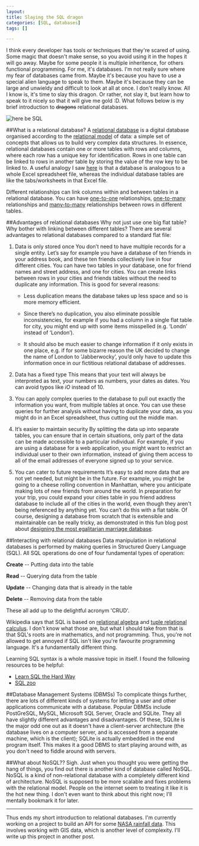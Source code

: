 ```yaml
---
layout:
title: Slaying the SQL dragon
categories: [SQL, databases]
tags: []

---
```


I think every developer has tools or techniques that they're scared of using. Some magic that doesn't make sense, so you avoid using it in the hopes it will go away. Maybe for some people it is multiple inheritence, for others functional programming. For me, it's databases. I'm not really sure where my fear of databases came from. Maybe it's because you have to use a special alien language to speak to them. Maybe it's because they can be large and unwieldy and difficult to look at all at once. I don't really know. All I know is, it's time to slay this dragon. Or rather, not slay it, but learn how to speak to it nicely so that it will give me gold :D. What follows below is my brief introduction to <s>dragons</s> relational databases.

<img src="https://upload.wikimedia.org/wikipedia/commons/5/57/19360-black-chinese-dragon-1920x1080-artistic-wallpaper.jpg" title= "here be SQL" style="margin: 0 auto;"/>

##What is a relational database?
A [relational database](https://en.wikipedia.org/wiki/Relational_database) is a digital database organised according to the [relational model](https://en.wikipedia.org/wiki/Relational_model) of data: a simple set of concepts that allows us to build very complex data structures. In essence, relational databases contain one or more tables with rows and columns, where each row has a unique key for identification. Rows in one table can be linked to rows in another table by storing the value of the row key to be linked to. A useful analogy I saw [here](http://sql.learncodethehardway.org/book/introduction.html) is that a database is analogous to a whole Excel spreadsheet file, whereas the individual database tables are like the tabs/worksheets in that Excel file.

Different relationships can link columns within and between tables in a relational database. You can have [one-to-one](http://www.databaseprimer.com/pages/relationship_1to1/) relationships, [one-to-many](http://www.databaseprimer.com/pages/relationship_1tox/) relationships and [many-to-many](http://www.databaseprimer.com/pages/relationship_xtox/) relationships between rows in different tables.

##Advantages of relational databases
Why not just use one big flat table? Why bother with linking between different tables? There are several advantages to relational databases compared to a standard flat file:

1. Data is only stored once
You don’t need to have multiple records for a single entity. Let’s say for example you have a database of ten friends in your address book, and these ten friends collectively live in four different cities. You can have two tables in your database, one for friend names and street address, and one for cities. You can create links between rows in your cities and friends tables without the need to duplicate any information. This is good for several reasons:

    - Less duplication means the database takes up less space and so is more memory efficient.

    - Since there’s no duplication, you also eliminate possible inconsistencies, for example if you had a column in a single flat table for city, you might end up with some items misspelled (e.g. ‘Londn’ instead of ‘London’).

    - It should also be much easier to change information if it only exists in one place, e.g. if for some bizarre reason the UK decided to change the name of London to ’Jabberwocky’, you’d only have to update this information once in our fictitious relational database of addresses.

2. Data has a fixed type
This means that your text will always be interpreted as text, your numbers as numbers, your dates as dates. You can avoid typos like *iO* instead of 10.

3. You can apply complex queries to the database to pull out exactly the information you want, from multiple tables at once. You can use these queries for further analysis without having to duplicate your data, as you might do in an Excel spreadsheet, thus cutting out the middle man.

4. It’s easier to maintain security
By splitting the data up into separate tables, you can ensure that in certain situations, only part of the data can be made accessible to a particular individual. For example, if you are using a database for a web application, you might want to restrict an individual user to their own information, instead of giving them access to all of the email addresses of everyone signed up to your service.

5. You can cater to future requirements
It’s easy to add more data that are not yet needed, but might be in the future. For example, you might be going to a cheese rolling convention in Manhattan, where you anticipate making lots of new friends from around the world. In preparation for your trip, you could expand your cities table in you friend address database to include all of the cities in the world, even though they aren't being referenced by anything yet. You can’t do this with a flat table. Of course, designing a database from scratch that is extensible and maintainable can be really tricky, as demonstrated in this fun blog post about [designing the most egalitarian marriage database](http://qntm.org/gay).

##Interacting with relational databases
Data manipulation in relational databases is performed by making queries in Structured Query Language (SQL). All SQL operations do one of four fundamental types of operation:

   **Create** -- Putting data into the table

   **Read** -- Querying data from the table

   **Update** -- Changing data that is already in the table

   **Delete** -- Removing data from the table

These all add up to the delightful acronym 'CRUD'.

Wikipedia says that SQL is based on [relational algebra](https://en.wikipedia.org/wiki/Relational_algebra) and [tuple relational calculus](https://en.wikipedia.org/wiki/Tuple_relational_calculus). I don't know what those are, but what I should take from that is that SQL's roots are in mathematics, and not programming. Thus, you're not allowed to get annoyed if SQL isn't like you're favourite programming language. It's a fundamentally different thing.

Learning SQL syntax is a whole massive topic in itself. I found the following resources to be helpful:

- [Learn SQL the Hard Way](http://sql.learncodethehardway.org/book/)
- [SQL zoo](http://sqlzoo.net/w/index.php?title=SQL_Tutorial&redirect=no)

##Database Management Systems (DBMSs)
To complicate things further, there are lots of different kinds of systems for letting a user and other applications communicate with a database. Popular DBMSs include PostGreSQL, MySQL, Microsoft SQL Server, Oracle and SQLite. They all have slightly different advantages and disadvantages. Of these, SQLite is the major odd one out as it doesn't have a client-server architecture (the database lives on a computer server, and is accessed from a separate machine, which is the client); SQLite is actually embedded in the end program itself. This makes it a good DBMS to start playing around with, as you don't need to fiddle around with servers.

##What about NoSQL??
Sigh. Just when you thought you were getting the hang of things, you find out there is another kind of database called NoSQL. NoSQL is a kind of non-relational database with a completely different kind of architecture. NoSQL is supposed to be more scalable and fixes problems with the relational model. People on the internet seem to treating it like it is the hot new thing. I don't even want to think about this right now; I'll mentally bookmark it for later.

---------------------------------------------------------------------------------------------------------------

Thus ends my short introduction to relational databases. I'm currently working on a project to build an API for some [NASA rainfall data](http://neo.sci.gsfc.nasa.gov/view.php?datasetId=TRMM_3B43D&date=2015-09-01). This involves working with GIS data, which is another level of complexity. I'll write up this project in another post.



